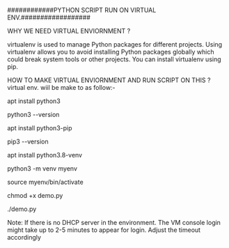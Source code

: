 ############PYTHON SCRIPT RUN ON VIRTUAL ENV.##################


WHY WE NEED VIRTUAL ENVIORNMENT ?

virtualenv is used to manage Python packages for different projects. Using virtualenv allows you to avoid installing Python packages globally which could break system tools or other projects. You can install virtualenv using pip.


HOW TO MAKE VIRTUAL ENVIORNMENT AND RUN SCRIPT ON THIS ?
virtual env. wiil be make to as follow:-

apt install python3

python3 --version

apt install python3-pip

pip3 --version

apt install python3.8-venv

python3 -m venv myenv

source myenv/bin/activate

chmod +x demo.py

./demo.py


Note: If there is no DHCP server in the environment. The VM console login might take up to 2-5 minutes to appear for login. Adjust the timeout accordingly
